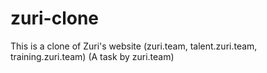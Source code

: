 # zuri-clone
This is a clone of Zuri's website (zuri.team, talent.zuri.team, training.zuri.team) (A task by zuri.team)

